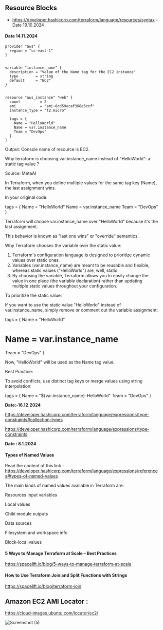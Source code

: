 ## Resource Blocks
- https://developer.hashicorp.com/terraform/language/resources/syntax   - Date 19.10.2024


#### Date 14.11.2024

```
provider "aws" {
  region = "us-east-1"
}


variable "instance_name" {
  description = "Value of the Name tag for the EC2 instance"
  type        = string
  default     = "EC2"
}


resource "aws_instance" "web" {
  count         = 2
  ami           = "ami-0cd59ecaf368e5ccf"
  instance_type = "t2.micro"

  tags = {
    Name = "HelloWorld"
    Name = var.instance_name
    Team = "DevOps"
  }
}
```


Output: Console name of resource is EC2.

Why terraform is choosing  var.instance_name instead of  "HelloWorld":  a static tag value ?


Source: MetaAI

In Terraform, when you define multiple values for the same tag key (Name), the last assignment wins.

In your original code:

tags = {
  Name = "HelloWorld"
  Name = var.instance_name
  Team = "DevOps"
}

Terraform will choose var.instance_name over "HelloWorld" because it's the last assignment.

This behavior is known as "last one wins" or "override" semantics.

Why Terraform chooses the variable over the static value:

1. Terraform's configuration language is designed to prioritize dynamic values over static ones.
2. Variables (var.instance_name) are meant to be reusable and flexible, whereas static values ("HelloWorld") are, well, static.
3. By choosing the variable, Terraform allows you to easily change the value in one place (the variable declaration) rather than updating multiple static values throughout your configuration.

To prioritize the static value:

If you want to use the static value "HelloWorld" instead of var.instance_name, simply remove or comment out the variable assignment:

tags = {
  Name = "HelloWorld"
  # Name = var.instance_name
  Team = "DevOps"
}

Now, "HelloWorld" will be used as the Name tag value.

Best Practice:

To avoid conflicts, use distinct tag keys or merge values using string interpolation:

tags = {
  Name        = "${var.instance_name}-HelloWorld"
  Team        = "DevOps"
}


**Date:-16.12.2024**



https://developer.hashicorp.com/terraform/language/expressions/type-constraints#collection-types

https://developer.hashicorp.com/terraform/language/expressions/type-constraints


**Date : 8.1.2024**

#### Types of Named Values

Read the content of this link -  https://developer.hashicorp.com/terraform/language/expressions/references#types-of-named-values

The main kinds of named values available in Terraform are:

Resources
Input variables

 Local values
  
 Child module outputs

 Data sources

 Filesystem and workspace info

 Block-local values


#### 5 Ways to Manage Terraform at Scale – Best Practices

https://spacelift.io/blog/5-ways-to-manage-terraform-at-scale

#### How to Use Terraform Join and Split Functions with Strings

https://spacelift.io/blog/terraform-join

## Amazon EC2 AMI Locator :

https://cloud-images.ubuntu.com/locator/ec2/

![Screenshot (5)](https://github.com/user-attachments/assets/7326c0d4-78ff-4bd7-b1b7-17fff15186f1)

